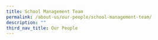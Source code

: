 ```yaml
---
title: School Management Team
permalink: /about-us/our-people/school-management-team/
description: ""
third_nav_title: Our People
---
```

